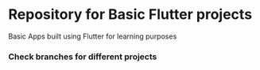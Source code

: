 # Repository for Basic Flutter projects
Basic Apps built using Flutter for learning purposes
### Check branches for different projects
